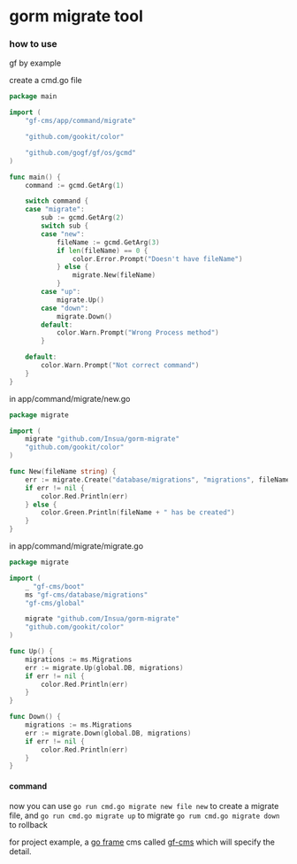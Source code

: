 # gorm migrate tool

### how to use

gf by example  

create a cmd.go file  
```go
package main

import (
	"gf-cms/app/command/migrate"

	"github.com/gookit/color"

	"github.com/gogf/gf/os/gcmd"
)

func main() {
	command := gcmd.GetArg(1)

	switch command {
	case "migrate":
		sub := gcmd.GetArg(2)
		switch sub {
		case "new":
			fileName := gcmd.GetArg(3)
			if len(fileName) == 0 {
				color.Error.Prompt("Doesn't have fileName")
			} else {
				migrate.New(fileName)
			}
		case "up":
			migrate.Up()
		case "down":
			migrate.Down()
		default:
			color.Warn.Prompt("Wrong Process method")
		}

	default:
		color.Warn.Prompt("Not correct command")
	}
}
```

in app/command/migrate/new.go  
```go
package migrate

import (
	migrate "github.com/Insua/gorm-migrate"
	"github.com/gookit/color"
)

func New(fileName string) {
	err := migrate.Create("database/migrations", "migrations", fileName)
	if err != nil {
		color.Red.Println(err)
	} else {
		color.Green.Println(fileName + " has be created")
	}
}
```

in app/command/migrate/migrate.go  
```go
package migrate

import (
	_ "gf-cms/boot"
	ms "gf-cms/database/migrations"
	"gf-cms/global"

	migrate "github.com/Insua/gorm-migrate"
	"github.com/gookit/color"
)

func Up() {
	migrations := ms.Migrations
	err := migrate.Up(global.DB, migrations)
	if err != nil {
		color.Red.Println(err)
	}
}

func Down() {
	migrations := ms.Migrations
	err := migrate.Down(global.DB, migrations)
	if err != nil {
		color.Red.Println(err)
	}
}
```

####  command
now you can use ```go run cmd.go migrate new file new``` to create a migrate file, and ```go run cmd.go migrate up``` to migrate ```go rum cmd.go migrate down ``` to rollback  

for project example, a [go frame](https://github.com/gogf/gf) cms called [gf-cms](https://github.com/Insua/gf-cms) which will specify the detail.


